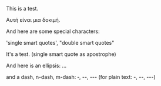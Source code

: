 This is a test.

Αυτή είναι μια δοκιμή.

And here are some special characters:

'single smart quotes', "double smart quotes"

It's a test. (single smart quote as apostrophe)

And here is an ellipsis: ...

and a dash, n-dash, m-dash: ‐, --, --- (for plain text: -, \--, \-\--)
